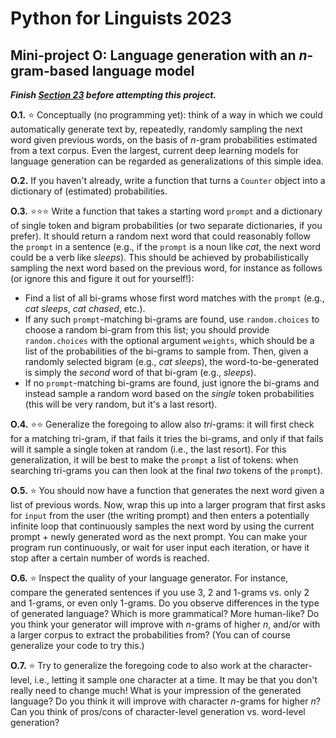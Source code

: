 # Python for Linguists 2023

## Mini-project O: Language generation with an _n_-gram-based language model

**_Finish [Section 23](../exercises/23_quantifiers_and_counters.md) before attempting this project._**


**O.1.** ⭐ Conceptually (no programming yet): think of a way in which we could automatically generate text by, repeatedly, randomly sampling the next word given previous words, on the basis of _n_-gram probabilities estimated from a text corpus. Even the largest, current deep learning models for language generation can be regarded as generalizations of this simple idea.

**O.2.** If you haven't already, write a function that turns a `Counter` object into a dictionary of (estimated) probabilities.

**O.3.** ⭐⭐⭐ Write a function that takes a starting word `prompt` and a dictionary of single token and bigram probabilities (or two separate dictionaries, if you prefer). It should return a random next word that could reasonably follow the `prompt` in a sentence (e.g., if the `prompt` is a noun like _cat_, the next word could be a verb like _sleeps_). This should be achieved by probabilistically sampling the next word based on the previous word, for instance as follows (or ignore this and figure it out for yourself!): 
 - Find a list of all bi-grams whose first word matches with the `prompt` (e.g., _cat sleeps_, _cat chased_, etc.). 
 - If any such `prompt`-matching bi-grams are found, use `random.choices` to choose a random bi-gram from this list; you should provide `random.choices` with the optional argument `weights`, which should be a list of the probabilities of the bi-grams to sample from. Then, given a randomly selected bigram (e.g., _cat sleeps_), the word-to-be-generated is simply the _second_ word of that bi-gram (e.g., _sleeps_). 
 - If no `prompt`-matching bi-grams are found, just ignore the bi-grams and instead sample a random word based on the _single_ token probabilities (this will be very random, but it's a last resort).

**O.4.** ⭐⭐ Generalize the foregoing to allow also _tri_-grams: it will first check for a matching tri-gram, if that fails it tries the bi-grams, and only if that fails will it sample a single token at random (i.e., the last resort). For this generalization, it will be best to make the `prompt` a list of tokens: when searching tri-grams you can then look at the final _two_ tokens of the `prompt`).

**O.5.** ⭐ You should now have a function that generates the next word given a list of previous words. Now, wrap this up into a larger program that first asks for `input` from the user (the writing prompt) and then enters a potentially infinite loop that continuously samples the next word by using the current prompt + newly generated word as the next prompt. You can make your program run continuously, or wait for user input each iteration, or have it stop after a certain number of words is reached.

**O.6.** ⭐ Inspect the quality of your language generator. For instance, compare the generated sentences if you use 3, 2 and 1-grams vs. only 2 and 1-grams, or even only 1-grams. Do you observe differences in the type of generated language? Which is more grammatical? More human-like? Do you think your generator will improve with _n_-grams of higher _n_, and/or with a larger corpus to extract the probabilities from? (You can of course generalize your code to try this.)

**O.7.** ⭐ Try to generalize the foregoing code to also work at the character-level, i.e., letting it sample one character at a time. It may be that you don't really need to change much! What is your impression of the generated language? Do you think it will improve with character _n_-grams for higher _n_? Can you think of pros/cons of character-level generation vs. word-level generation?

